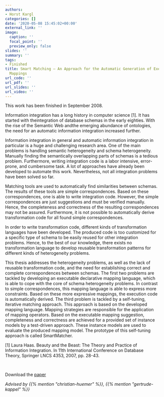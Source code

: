 ```yaml
---
authors:
- Horst Kargl
categories: []
date: '2020-05-08 15:45:02+00:00'
external_link: ''
image:
  caption: ''
  focal_point: ''
  preview_only: false
slides: ''
summary: ''
tags:
- Finished
title: Smart Matching – An Approach for the Automatic Generation of Executable Schema
  Mappings
url_code: ''
url_pdf: ''
url_slides: ''
url_video: ''
---
```


This work has been finished in September 2008.

Information integration has a long history in computer science \[1\]. It has started with theintegration of database schemas in the early eighties. With the rise of the Semantic Web andthe emerging abundance of ontologies, the need for an automatic information integration increased further.

Information integration in general and automatic information integration in particular is a huge and challenging research area. One of the main problems is handling semantic heterogeneity and schema heterogeneity. Manually finding the semantically overlapping parts of schemas is a tedious problem. Furthermore, writing integration code is a labor intensive, error-prone, and cumbersome task. A lot of approaches have already been developed to automate this work. Nevertheless, not all integration problems have been solved so far.

Matching tools are used to automatically find similarities between schemas. The results of these tools are simple correspondences. Based on these correspondences, one is able to write integration code. However, the simple correspondences are just suggestions and must be verified manually. Hence, the completeness and correctness of the resulting correspondences may not be assured. Furthermore, it is not possible to automatically derive transformation code for all found simple correspondences.

In order to write transformation code, different kinds of transformation languages have been developed. The produced code is too customized for a specific type of schema to be easily reused for other integration problems. Hence, to the best of our knowledge, there exists no transformation language to develop reusable transformation patterns for different kinds of heterogeneity problems.

This thesis addresses the heterogeneity problems, as well as the lack of reusable transformation code, and the need for establishing correct and complete correspondences between schemas. The first two problems are tackled by developing an executable declarative mapping language, which is able to cope with the core of schema heterogeneity problems. In contrast to simple correspondences, this mapping language is able to express more constraints. Based on these more expressive mappings, the execution code is automatically derived. The third problem is tackled by a self-tuning, iterative matching approach. This approach is based on the developed mapping language. Mapping strategies are responsible for the application of mapping operators. Based on the executable mapping suggestion, completeness and correctness are achieved for a provided set of instance models by a test-driven approach. These instance models are used to evaluate the produced mapping model. The prototype of this self-tuning approach is called SmartMatcher.

\[1\] Laura Haas. Beauty and the Beast: The Theory and Practice of Information Integration. In 11th International Conference on Database Theory, Springer LNCS 4353, 2007, pp. 28-43.

&nbsp;

 Download the [paper](https://www.big.tuwien.ac.at/app/uploads/2016/10/Kargl_H.pdf)

*Advised by {{% mention "christian-huemer" %}}, {{% mention "gertrude-kappel" %}}*